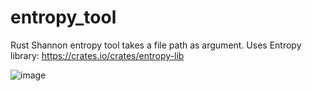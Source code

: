 # entropy_tool
Rust Shannon entropy tool takes a file path as argument. Uses Entropy library:
https://crates.io/crates/entropy-lib

![image](https://github.com/STashakkori/entropy_tool/assets/4257899/41fe8d47-43d6-4949-81f5-e51c2266dfb4)
